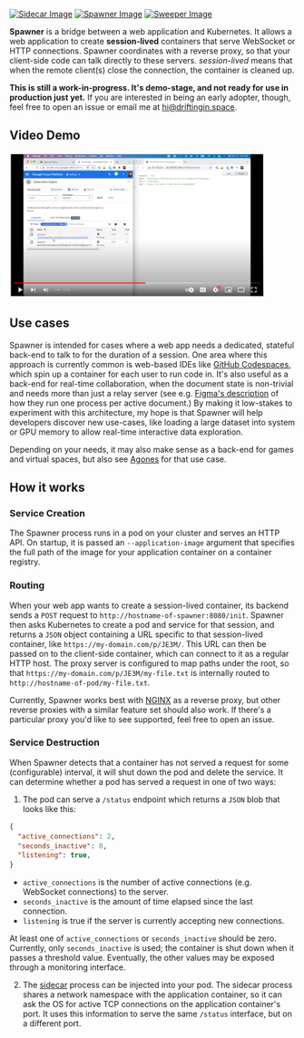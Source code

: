 [![Sidecar Image](https://github.com/drifting-in-space/spawner/actions/workflows/docker-publish-sidecar.yml/badge.svg)](https://github.com/drifting-in-space/spawner/actions/workflows/docker-publish-sidecar.yml)
[![Spawner Image](https://github.com/drifting-in-space/spawner/actions/workflows/docker-publish-spawner.yml/badge.svg)](https://github.com/drifting-in-space/spawner/actions/workflows/docker-publish-spawner.yml)
[![Sweeper Image](https://github.com/drifting-in-space/spawner/actions/workflows/docker-publish-sweeper.yml/badge.svg)](https://github.com/drifting-in-space/spawner/actions/workflows/docker-publish-sweeper.yml)

**Spawner** is a bridge between a web application and Kubernetes. It allows a web application to
create **session-lived** containers that serve WebSocket or HTTP connections. Spawner coordinates with
a reverse proxy, so that your client-side code can talk directly to these servers. *session-lived*
means that when the remote client(s) close the connection, the container is cleaned up.

**This is still a work-in-progress. It's demo-stage, and not ready for use in production just yet.** If
you are interested in being an early adopter, though, feel free to open an issue or email me at
[hi@driftingin.space](mailto:hi@driftingin.space).

## Video Demo

<a href="https://www.youtube.com/watch?v=PtJ_vsgwK90">
  <img src="assets/video_screenshot.png" alt="Screen shot of YouTube player" style="width: 450px" />
</a>

## Use cases

Spawner is intended for cases where a web app needs a dedicated, stateful back-end to talk to for the
duration of a session. One area where this approach is currently common is web-based IDEs like
[GitHub Codespaces](https://github.com/features/codespaces), which spin up a container for each user
to run code in. It's also useful as a back-end for real-time collaboration, when the document state
is non-trivial and needs more than just a relay server (see e.g.
[Figma's description](https://www.figma.com/blog/rust-in-production-at-figma/) of how they run one
process per active document.) By making it low-stakes to experiment with this architecture, my hope is
that Spawner will help developers discover new use-cases, like loading a large dataset into system or
GPU memory to allow real-time interactive data exploration.

Depending on your needs, it may also make sense as a back-end for games and virtual spaces, but also
see [Agones](https://agones.dev/site/) for that use case.

## How it works

### Service Creation

The Spawner process runs in a pod on your cluster and serves an HTTP API. On startup, it is passed an
`--application-image` argument that specifies the full path of the image for your application container
on a container registry.

### Routing

When your web app wants to create a session-lived container, its backend sends a `POST` request to
`http://hostname-of-spawner:8080/init`. Spawner then asks Kubernetes to create a pod and service for that
session, and returns a `JSON` object containing a URL specific to that session-lived container, like
`https://my-domain.com/p/JE3M/`. This URL can then be passed on to the client-side container, which can
connect to it as a regular HTTP host. The proxy server is configured to map paths under the root,
so that `https://my-domain.com/p/JE3M/my-file.txt` is internally routed to
`http://hostname-of-pod/my-file.txt`.

Currently, Spawner works best with [NGINX](https://www.nginx.com/) as a reverse proxy, but other reverse
proxies with a similar feature set should also work. If there's a particular proxy you'd like to see
supported, feel free to open an issue.

### Service Destruction

When Spawner detects that a container has not served a request for some (configurable) interval, it
will shut down the pod and delete the service. It can determine whether a pod has served a request
in one of two ways:

1. The pod can serve a `/status` endpoint which returns a `JSON` blob that looks like this:

```json
{
  "active_connections": 2,
  "seconds_inactive": 0,
  "listening": true,
}
```

- `active_connections` is the number of active connections (e.g. WebSocket connections) to the server.
- `seconds_inactive` is the amount of time elapsed since the last connection.
- `listening` is true if the server is currently accepting new connections.

At least one of `active_connections` or `seconds_inactive` should be zero. Currently, only
`seconds_inactive` is used; the container is shut down when it passes a threshold value. Eventually,
the other values may be exposed through a monitoring interface.

2. The [sidecar](sidecar) process can be injected into your pod. The sidecar process shares a network
namespace with the application container, so it can ask the OS for active TCP connections on the
application container's port. It uses this information to serve the same `/status` interface, but
on a different port.
